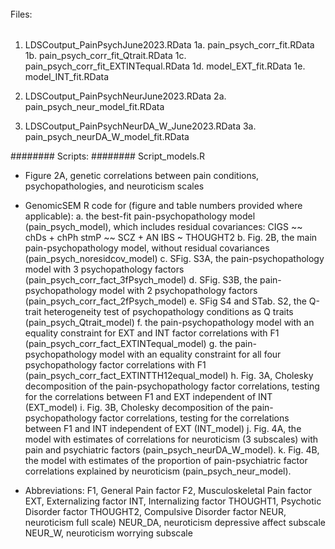 ######
Files:
######
1. LDSCoutput_PainPsychJune2023.RData
1a. pain_psych_corr_fit.RData
1b. pain_psych_corr_fit_Qtrait.RData
1c. pain_psych_corr_fit_EXTINTequal.RData
1d. model_EXT_fit.RData
1e. model_INT_fit.RData

2. LDSCoutput_PainPsychNeurJune2023.RData
2a. pain_psych_neur_model_fit.RData

3. LDSCoutput_PainPsychNeurDA_W_June2023.RData
3a. pain_psych_neurDA_W_model_fit.RData

########
Scripts:
########
Script_models.R

- Figure 2A, genetic correlations between pain conditions, psychopathologies, and neuroticism scales
- GenomicSEM R code for (figure and table numbers provided where applicable): 
 	a. the best-fit pain-psychopathology model (pain_psych_model), which includes residual covariances:
		CIGS ~~ chDs + chPh
		stmP ~~ SCZ + AN
		IBS ~ THOUGHT2
	b. Fig. 2B, the main pain-psychopathology model, without residual covariances (pain_psych_noresidcov_model)
	c. SFig. S3A, the pain-psychopathology model with 3 psychopathology factors (pain_psych_corr_fact_3fPsych_model)
	d. SFig. S3B, the pain-psychopathology model with 2 psychopathology factors (pain_psych_corr_fact_2fPsych_model)
	e. SFig S4 and STab. S2, the Q-trait heterogeneity test of psychopathology conditions as Q traits (pain_psych_Qtrait_model)
	f. the pain-psychopathology model with an equality constraint for EXT and INT factor correlations with F1 (pain_psych_corr_fact_EXTINTequal_model)
	g. the pain-psychopathology model with an equality constraint for all four psychopathology factor correlations with F1 (pain_psych_corr_fact_EXTINTTH12equal_model)
	h. Fig. 3A, Cholesky decomposition of the pain-psychopathology factor correlations, testing for the correlations between F1 and EXT independent of INT (EXT_model)
	i. Fig. 3B, Cholesky decomposition of the pain-psychopathology factor correlations, testing for the correlations between F1 and INT independent of EXT (INT_model)
	j. Fig. 4A, the model with estimates of correlations for neuroticism (3 subscales) with pain and psychiatric factors (pain_psych_neurDA_W_model).
	k. Fig. 4B, the model with estimates of the proportion of pain-psychiatric factor correlations explained by neuroticism (pain_psych_neur_model).

- Abbreviations:
F1, General Pain factor
F2, Musculoskeletal Pain factor
EXT, Externalizing factor
INT, Internalizing factor
THOUGHT1, Psychotic Disorder factor
THOUGHT2, Compulsive Disorder factor
NEUR, neuroticism full scale)
NEUR_DA, neuroticism depressive affect subscale
NEUR_W, neuroticism worrying subscale	
